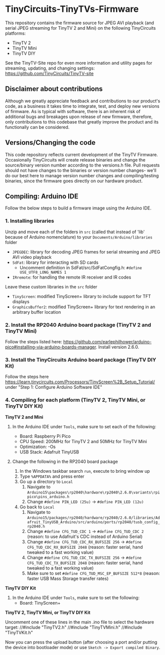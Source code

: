 # TinyCircuits-TinyTVs-Firmware

This repository contains the firmware source for JPEG AVI playback (and serial JPEG streaming for TinyTV 2 and Mini) on the following TinyCircuits platforms:
* TinyTV 2
* TinyTV Mini
* TinyTV DIY

See the TinyTV-Site repo for even more information and utility pages for streaming, updating, and changing settings: https://github.com/TinyCircuits/TinyTV-site

## Disclaimer about contributions

Although we greatly appreciate feedback and contributions to our product's code, as a business it takes time to integrate, test, and deploy new versions of firmware. As is typical with software, there is an inherent risk of additional bugs and breakages upon release of new firmware, therefore, only contributions to this codebase that greatly improve the product and its functionally can be considered.

## Versions/Changing the code

This code repository reflects current development of the TinyTV Firmware. Occasionally TinyCircuits will create release binaries and change the source/binary version number according to the versions.h file. Pull requests should not have changes to the binaries or version number changes- we'll do our best here to manage version number changes and compiling/testing binaries, since the firmware goes directly on our hardware product.

## Compiling: Arduino IDE

Follow the below steps to build a firmware image using the Arduino IDE.

### 1. Installing libraries

Unzip and move each of the folders in `src` (called that instead of 'lib' because of Arduino nomenclature) to your `Documents/Arduino/libraries` folder
* `JPEGDEC`: library for decoding JPEG frames for serial streaming and JPEG AVI video playback
* `SdFat`: library for interacting with SD cards
    * Uncomment definition in SdFat/src/SdFatCongfig.h: `#define USE_UTF8_LONG_NAMES 1`
* `IRremote`: for handling the remote IR receiver and IR codes

Leave these custom libraries in the `src` folder
* `TinyScreen`: modified TinyScreen+ library to include support for TFT displays
* `GraphicsBuffer2`: modified TinyScreen+ library for text rendering in an arbitrary buffer location

### 2. Install the RP2040 Arduino board package (TinyTV 2 and TinyTV Mini)

Follow the steps listed here: https://github.com/earlephilhower/arduino-pico#installing-via-arduino-boards-manager. Install version 2.6.0.

### 3. Install the TinyCircuits Arduino board package (TinyTV DIY Kit)
Follow the steps here https://learn.tinycircuits.com/Processors/TinyScreen%2B_Setup_Tutorial/ under "Step 1: Configure Arduino Software IDE"

### 4. Compiling for each platform (TinyTV 2, TinyTV Mini, or TinyTV DIY Kit)

**TinyTV 2 and Mini**

1. In the Arduino IDE under `Tools`, make sure to set each of the following:
    * Board: Raspberry Pi Pico
    * CPU Speed: 200MHz for TinyTV 2 and 50MHz for TinyTV Mini
    * Optimization: -Os
    * USB Stack: Adafruit TinyUSB

2. Change the following in the RP2040 board package
    1. In the Windows taskbar search `run`, execute to bring window up
    2. Type `%APPDATA%` and press enter
    3. Go up a directory to `Local`
        1. Navigate to `Arduino15\packages\rp2040\hardware\rp2040\2.6.0\variants\rpipico\pins_arduino.h`
        2. Change `#define PIN_LED (25u)` -> `#define PIN_LED (12u)`
    4. Go back to `Local`
        1. Navigate to `Arduino15/packages/rp2040/hardware/rp2040/2.6.0/libraries/Adafruit_TinyUSB_Arduino/src/arduino/ports/rp2040/tusb_config_rp2040.h`
        2. Change `#define CFG_TUD_CDC 1` -> `#define CFG_TUD_CDC 2` (reason: to use Adafruit's CDC instead of Arduino Serial)
        3. Change `#define CFG_TUD_CDC_RX_BUFSIZE 256` -> `#define CFG_TUD_CDC_RX_BUFSIZE 2048` (reason: faster serial, hand tweaked to a fast working value)
        4. Change `#define CFG_TUD_CDC_TX_BUFSIZE 256` -> `#define CFG_TUD_CDC_TX_BUFSIZE 2048` (reason: faster serial, hand tweaked to a fast working value)
        5. Make sure to set `#define CFG_TUD_MSC_EP_BUFSIZE 512*8` (reason: faster USB Mass Storage transfer rates) 

**TinyTV DIY Kit**

1. In the Arduino IDE under `Tools`, make sure to set the following:
    * Board: TinyScreen+

**TinyTV 2, TinyTV Mini, or TinyTV DIY Kit**

Uncomment one of these lines in the main .ino file to select the hardware target:
//#include "TinyTV2.h"
//#include "TinyTVMini.h"
//#include "TinyTVKit.h"

Now you can press the upload button (after choosing a port and/or putting the device into bootloader mode) or use `Sketch -> Export compiled Binary`.